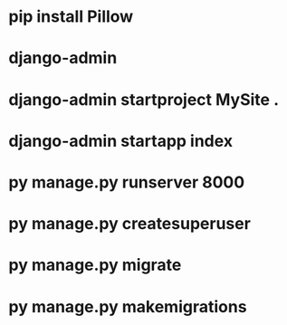 # pip install Pillow   

# django-admin
# django-admin startproject MySite .
# django-admin startapp index
# py manage.py runserver 8000

# py manage.py createsuperuser  
# py manage.py migrate
# py manage.py makemigrations  
